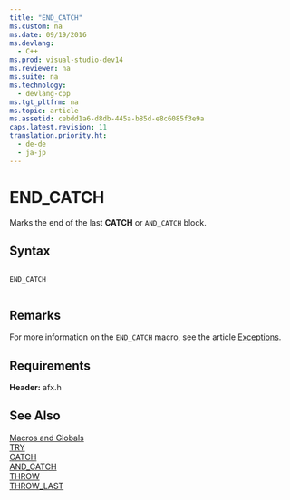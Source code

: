 ```yaml
---
title: "END_CATCH"
ms.custom: na
ms.date: 09/19/2016
ms.devlang: 
  - C++
ms.prod: visual-studio-dev14
ms.reviewer: na
ms.suite: na
ms.technology: 
  - devlang-cpp
ms.tgt_pltfrm: na
ms.topic: article
ms.assetid: cebdd1a6-d8db-445a-b85d-e8c6085f3e9a
caps.latest.revision: 11
translation.priority.ht: 
  - de-de
  - ja-jp
---
```

# END_CATCH
Marks the end of the last **CATCH** or `AND_CATCH` block.  
  
## Syntax  
  
```  
  
END_CATCH  
  
```  
  
## Remarks  
 For more information on the `END_CATCH` macro, see the article [Exceptions](../vs140/Exception-Handling-in-MFC.md).  
  
## Requirements  
 **Header:** afx.h  
  
## See Also  
 [Macros and Globals](../vs140/MFC-Macros-and-Globals.md)   
 [TRY](../vs140/TRY.md)   
 [CATCH](../vs140/CATCH.md)   
 [AND_CATCH](../vs140/AND_CATCH.md)   
 [THROW](../vs140/THROW--MFC-.md)   
 [THROW_LAST](../vs140/THROW_LAST.md)